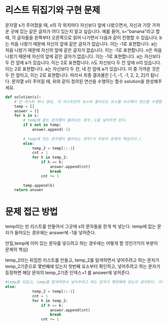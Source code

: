 # 리스트 뒤집기와 구현 문제

문자열 s가 주어졌을 때, s의 각 위치마다 자신보다 앞에 나왔으면서, 자신과 가장 가까운 곳에 있는 같은 글자가 어디 있는지 알고 싶습니다.
예를 들어, s="banana"라고 할 때,  각 글자들을 왼쪽부터 오른쪽으로 읽어 나가면서 다음과 같이 진행할 수 있습니다.
b는 처음 나왔기 때문에 자신의 앞에 같은 글자가 없습니다. 이는 -1로 표현합니다.
a는 처음 나왔기 때문에 자신의 앞에 같은 글자가 없습니다. 이는 -1로 표현합니다.
n은 처음 나왔기 때문에 자신의 앞에 같은 글자가 없습니다. 이는 -1로 표현합니다.
a는 자신보다 두 칸 앞에 a가 있습니다. 이는 2로 표현합니다.
n도 자신보다 두 칸 앞에 n이 있습니다. 이는 2로 표현합니다.
a는 자신보다 두 칸, 네 칸 앞에 a가 있습니다. 이 중 가까운 것은 두 칸 앞이고, 이는 2로 표현합니다.
따라서 최종 결과물은 [-1, -1, -1, 2, 2, 2]가 됩니다.
문자열 s이 주어질 때, 위와 같이 정의된 연산을 수행하는 함수 solution을 완성해주세요.

~~~python
def solution(s):
    # 빈 리스트 하나 생성, 이 리스트안의 요소와 들어오는 요소를 비교해서 연산을 수행할 것임.
    temp = []
    answer = []
    for k in s:
        # temp에 없는 문자열이 들어오는 경우,-1을 넣어주면 된다.
        if k not in temp:
            answer.append(-1)
            
        # temp에 있는 문자열이 들어오는 경우(이 부분이 문제의 핵심이다.)
        else:
            temp_2 = temp[::-1]
            cnt = 1
            for h in temp_2:
                if h == k:
                    answer.append(cnt)
                    break 
                cnt += 1 
                    
        temp.append(k)
    return answer
~~~

# 문제 접근 방법
temp라는 빈 리스트를 만들어서 그곳에 s의 문자들을 한개 씩 넣는다. temp에 없는 문자가 들어오는 경우에는 answer에 -1을 넣어준다.

만일,temp에 이미 있는 문자를 넣으려고 하는 경우에는 어떻게 할 것인가?(이 부분이 문제의 핵심)

temp_2라는 뒤집힌 리스트를 만들고, temp_2를 탐색하면서 넣어주려고 하는 문자가 temp_2기준으로 몇번째에 있는지 첫번째 요소부터 확인하고, 넣어주려고 하는 문자가 등장하면 해당 문자의 temp_2기준 인덱스+1 를 answer에 넣어준다.

~~~python
#temp를 뒤집고, temp를 탐색하면서 넣어주려고 하는 문자가 몇번째에 있는지 생각한다. 이때, 컴퓨터 처럼 0부터 생각하는 것보다 사람처럼 1부터 생각하는 것이 더 편리하다.
else:
            temp_2 = temp[::-1]
            cnt = 1
            for h in temp_2:
                if h == k:
                    answer.append(cnt)
                    break 
                cnt += 1 
~~~
